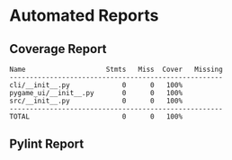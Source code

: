 # Automated Reports
## Coverage Report
```text
Name                    Stmts   Miss  Cover   Missing
-----------------------------------------------------
cli/__init__.py             0      0   100%
pygame_ui/__init__.py       0      0   100%
src/__init__.py             0      0   100%
-----------------------------------------------------
TOTAL                       0      0   100%

```
## Pylint Report
```text

```
